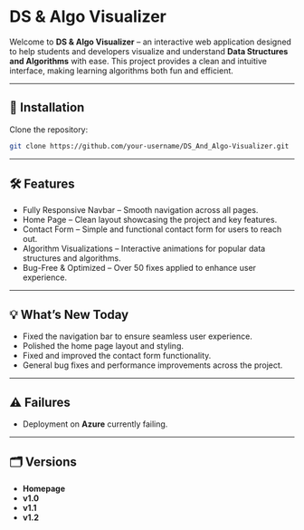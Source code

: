 # DS & Algo Visualizer

Welcome to **DS & Algo Visualizer** – an interactive web application designed to help students and developers visualize and understand **Data Structures and Algorithms** with ease. This project provides a clean and intuitive interface, making learning algorithms both fun and efficient.

---

## 🚀 Installation

Clone the repository: 

```bash
git clone https://github.com/your-username/DS_And_Algo-Visualizer.git
```

---

## 🛠️ Features

- Fully Responsive Navbar – Smooth navigation across all pages.  
- Home Page – Clean layout showcasing the project and key features.  
- Contact Form – Simple and functional contact form for users to reach out.  
- Algorithm Visualizations – Interactive animations for popular data structures and algorithms.  
- Bug-Free & Optimized – Over 50 fixes applied to enhance user experience.  

---

## 💡 What’s New Today

- Fixed the navigation bar to ensure seamless user experience.  
- Polished the home page layout and styling.  
- Fixed and improved the contact form functionality.  
- General bug fixes and performance improvements across the project.  

---

## ⚠️ Failures

- Deployment on **Azure** currently failing.  

---

## 🗂️ Versions

- **Homepage**  
- **v1.0**  
- **v1.1**  
- **v1.2**  
